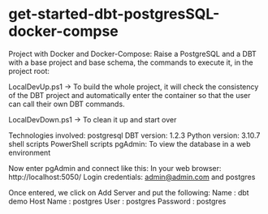 # get-started-dbt-postgresSQL-docker-compse
Project with Docker and Docker-Compose: Raise a PostgreSQL and a DBT with a base project and base schema, the commands to execute it, in the project root:

LocalDevUp.ps1 -> To build the whole project, it will check the consistency of the DBT project and automatically enter the container so that the user can call their own DBT commands.

LocalDevDown.ps1 -> To clean it up and start over

Technologies involved:
postgresql
DBT version: 1.2.3
Python version: 3.10.7
shell scripts
PowerShell scripts
pgAdmin: To view the database in a web environment

Now enter pgAdmin and connect like this:
In your web browser: http://localhost:5050/
Login credentials: admin@admin.com and postgres

Once entered, we click on Add Server and put the following:
Name : dbt demo
Host Name : postgres
User : postgres
Password : postgres
